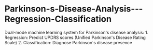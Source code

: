 # Parkinson-s-Disease-Analysis---Regression-Classification
Dual-mode machine learning system for Parkinson's disease analysis: 1. Regression: Predict UPDRS scores (Unified Parkinson's Disease Rating Scale) 2. Classification: Diagnose Parkinson's disease presence
